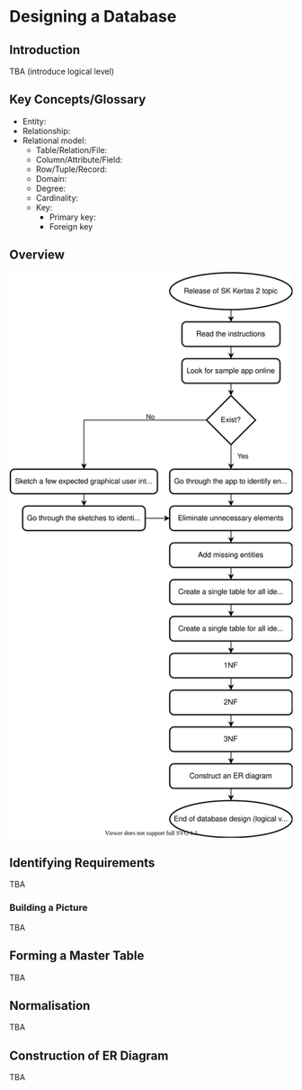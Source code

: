 # Designing a Database

## Introduction
TBA (introduce logical level)

## Key Concepts/Glossary
- Entity:
- Relationship:
- Relational model:
  - Table/Relation/File:
  - Column/Attribute/Field:
  - Row/Tuple/Record:
  - Domain:
  - Degree:
  - Cardinality:
  - Key:
    - Primary key:
    - Foreign key

## Overview
![Flow chart](assets/logi-view.svg)

## Identifying Requirements

TBA

### Building a Picture

TBA

## Forming a Master Table
TBA

## Normalisation
TBA

## Construction of ER Diagram
TBA
